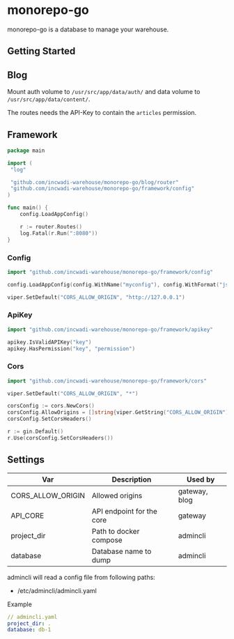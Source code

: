 # monorepo-go

monorepo-go is a database to manage your warehouse.

## Getting Started

## Blog

Mount auth volume to `/usr/src/app/data/auth/` and data volume to `/usr/src/app/data/content/`.

The routes needs the API-Key to contain the `articles` permission.

## Framework

```go
package main

import (
 "log"

 "github.com/incwadi-warehouse/monorepo-go/blog/router"
 "github.com/incwadi-warehouse/monorepo-go/framework/config"
)

func main() {
    config.LoadAppConfig()

    r := router.Routes()
    log.Fatal(r.Run(":8080"))
}
```

### Config

```go
import "github.com/incwadi-warehouse/monorepo-go/framework/config"

config.LoadAppConfig(config.WithName("myconfig"), config.WithFormat("json"), config.WithPaths("./config", "."))

viper.SetDefault("CORS_ALLOW_ORIGIN", "http://127.0.0.1")
```

### ApiKey

```go
import "github.com/incwadi-warehouse/monorepo-go/framework/apikey"

apikey.IsValidAPIKey("key")
apikey.HasPermission("key", "permission")
```

### Cors

```go
import "github.com/incwadi-warehouse/monorepo-go/framework/cors"

viper.SetDefault("CORS_ALLOW_ORIGIN", "*")

corsConfig := cors.NewCors()
corsConfig.AllowOrigins = []string{viper.GetString("CORS_ALLOW_ORIGIN"), "http://127.0.0.1"}
corsConfig.SetCorsHeaders()

r := gin.Default()
r.Use(corsConfig.SetCorsHeaders())
```

## Settings

|Var                    |Description                                |Used by
|-----------------------|-------------------------------------------|--------------------------------
|CORS_ALLOW_ORIGIN      |Allowed origins                            |gateway, blog
|API_CORE               |API endpoint for the core                  |gateway
|project_dir            |Path to docker compose                     |admincli
|database               |Database name to dump                      |admincli

admincli will read a config file from following paths:

- /etc/admincli/admincli.yaml

Example

```yaml
// admincli.yaml
project_dir: .
database: db-1
```
